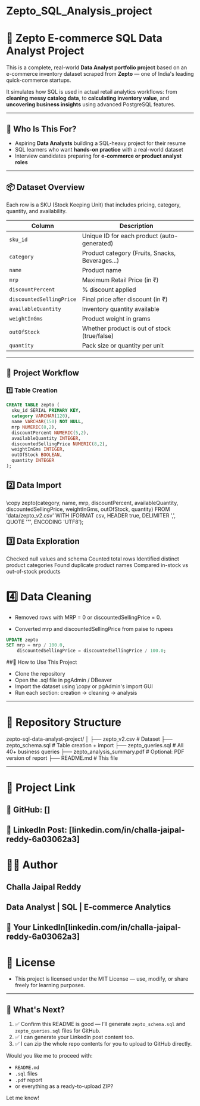 # Zepto_SQL_Analysis_project
# 🛒 Zepto E-commerce SQL Data Analyst Project

This is a complete, real-world **Data Analyst portfolio project** based on an e-commerce inventory dataset scraped from **Zepto** — one of India's leading quick-commerce startups.

It simulates how SQL is used in actual retail analytics workflows: from **cleaning messy catalog data**, to **calculating inventory value**, and **uncovering business insights** using advanced PostgreSQL features.

---

## 🎯 Who Is This For?
- Aspiring **Data Analysts** building a SQL-heavy project for their resume
- SQL learners who want **hands-on practice** with a real-world dataset
- Interview candidates preparing for **e-commerce or product analyst roles**

---

## 📦 Dataset Overview

Each row is a SKU (Stock Keeping Unit) that includes pricing, category, quantity, and availability.

| Column                | Description                                    |
|-----------------------|------------------------------------------------|
| `sku_id`              | Unique ID for each product (auto-generated)    |
| `category`            | Product category (Fruits, Snacks, Beverages...)|
| `name`                | Product name                                   |
| `mrp`                 | Maximum Retail Price (in ₹)                    |
| `discountPercent`     | % discount applied                             |
| `discountedSellingPrice` | Final price after discount (in ₹)            |
| `availableQuantity`   | Inventory quantity available                   |
| `weightInGms`         | Product weight in grams                        |
| `outOfStock`          | Whether product is out of stock (true/false)   |
| `quantity`            | Pack size or quantity per unit                 |

---

## 🔧 Project Workflow

### 1️⃣ Table Creation
```sql
CREATE TABLE zepto (
  sku_id SERIAL PRIMARY KEY,
  category VARCHAR(120),
  name VARCHAR(150) NOT NULL,
  mrp NUMERIC(8,2),
  discountPercent NUMERIC(5,2),
  availableQuantity INTEGER,
  discountedSellingPrice NUMERIC(8,2),
  weightInGms INTEGER,
  outOfStock BOOLEAN,
  quantity INTEGER
);

```
## 2️⃣ Data Import
\copy zepto(category, name, mrp, discountPercent, availableQuantity,
            discountedSellingPrice, weightInGms, outOfStock, quantity)
FROM 'data/zepto_v2.csv' WITH (FORMAT csv, HEADER true, DELIMITER ',', QUOTE '"', ENCODING 'UTF8');


## 3️⃣ Data Exploration
Checked null values and schema
Counted total rows
Identified distinct product categories
Found duplicate product names
Compared in-stock vs out-of-stock products


# 4️⃣ Data Cleaning
- Removed rows with MRP = 0 or discountedSellingPrice = 0.

- Converted mrp and discountedSellingPrice from paise to rupees
```sql
UPDATE zepto
SET mrp = mrp / 100.0,
    discountedSellingPrice = discountedSellingPrice / 100.0;


```
##💼 How to Use This Project
- Clone the repository
- Open the .sql file in pgAdmin / DBeaver
- Import the dataset using \copy or pgAdmin's import GUI
- Run each section: creation → cleaning → analysis

---
# 📁 Repository Structure

zepto-sql-data-analyst-project/
│
├── zepto_v2.csv                  # Dataset
├── zepto_schema.sql             # Table creation + import
├── zepto_queries.sql            # All 40+ business queries
├── zepto_analysis_summary.pdf   # Optional: PDF version of report
├── README.md                    # This file

---

# 🔗 Project Link
## 📂 GitHub: []
## 🔗 LinkedIn Post: [linkedin.com/in/challa-jaipal-reddy-6a03062a3]

# 👨‍💻 Author
##  Challa Jaipal Reddy
## Data Analyst | SQL | E-commerce Analytics
## 📩 Your LinkedIn[linkedin.com/in/challa-jaipal-reddy-6a03062a3]


# 📜 License
  - This project is licensed under the MIT License — use, modify, or share freely for learning purposes.




---

## 🚀 What's Next?

1. ✅ Confirm this README is good — I’ll generate `zepto_schema.sql` and `zepto_queries.sql` files for GitHub.
2. ✅ I can generate your LinkedIn post content too.
3. ✅ I can zip the whole repo contents for you to upload to GitHub directly.

Would you like me to proceed with:
- `README.md`
- `.sql` files
- `.pdf` report
- or everything as a ready-to-upload ZIP?

Let me know!


